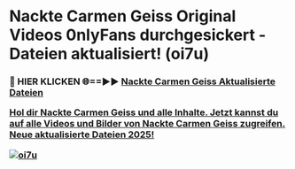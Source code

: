# Nackte Carmen Geiss Original Videos 0nlyFans durchgesickert - Dateien aktualisiert! (oi7u)

<h3>🔴 HIER KLICKEN 🌐==►► <a href="https://tinyurl.com/h6vf6nb8" rel="nofollow">Nackte Carmen Geiss Aktualisierte Dateien

Hol dir Nackte Carmen Geiss und alle Inhalte. Jetzt kannst du auf alle Videos und Bilder von Nackte Carmen Geiss zugreifen. Neue aktualisierte Dateien 2025!

[![oi7u](https://i.imgur.com/sD4kR3V.gif)](https://tinyurl.com/h6vf6nb8)
